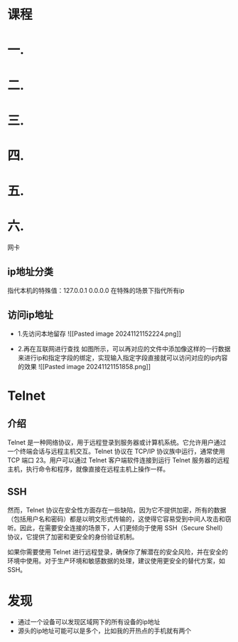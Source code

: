 # 课程
# 一.




# 二.




# 三.




# 四.




# 五.
# 六.







网卡
## ip地址分类
指代本机的特殊值：127.0.0.1
0.0.0.0   在特殊的场景下指代所有ip


## 访问ip地址
- 1.先访问本地留存
![[Pasted image 20241121152224.png]]

- 2.再在互联网进行查找
		如图所示，可以再对应的文件中添加像这样的一行数据来进行ip和指定字段的绑定，实现输入指定字段直接就可以访问对应的ip内容的效果
![[Pasted image 20241121151858.png]]





# Telnet
## 介绍 
 
Telnet 是一种网络协议，用于远程登录到服务器或计算机系统。它允许用户通过一个终端会话与远程主机交互。Telnet 协议在 TCP/IP 协议族中运行，通常使用 TCP 端口 23。用户可以通过 Telnet 客户端软件连接到运行 Telnet 服务器的远程主机，执行命令和程序，就像直接在远程主机上操作一样。
## SSH
然而，Telnet 协议在安全性方面存在一些缺陷，因为它不提供加密，所有的数据（包括用户名和密码）都是以明文形式传输的，这使得它容易受到中间人攻击和窃听。因此，在需要安全连接的场景下，人们更倾向于使用 SSH（Secure Shell）协议，它提供了加密和更安全的身份验证机制。

如果你需要使用 Telnet 进行远程登录，确保你了解潜在的安全风险，并在安全的环境中使用。对于生产环境和敏感数据的处理，建议使用更安全的替代方案，如 SSH。



# 发现
- 通过一个设备可以发现区域网下的所有设备的ip地址
- 源头的ip地址可能可以是多个，比如我的开热点的手机就有两个